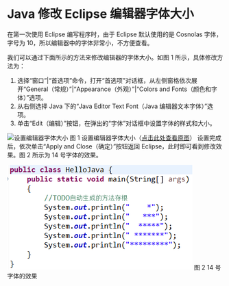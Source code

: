 # Java 修改 Eclipse 编辑器字体大小

在第一次使用 Eclipse 编写程序时，由于 Eclipse 默认使用的是 Cosnolas 字体，字号为 10，所以编辑器中的字体非常小，不方便查看。

我们可以通过下面所示的方法来修改编辑器的字体大小。如图 1 所示，具体修改方法为：

1.  选择“窗口”|“首选项”命令，打开“首选项”对话框，从左侧窗格依次展开“General（常规）”|“Appearance（外观）”|“Colors and Fonts（颜色和字体）”选项。
2.  从右侧选择 Java 下的“Java Editor Text Font（Java 编辑器文本字体）”选项。
3.  单击“Edit（编辑）”按钮，在弹出的“字体”对话框中设置字体的样式和大小。

![设置编辑器字体大小](http://c.biancheng.net/uploads/allimg/181112/3-1Q112141030113.gif)
图 1 设置编辑器字体大小（[点击此处查看原图](http://c.biancheng.net/uploads/allimg/181112/3-1Q112141030113.gif)）
设置完成后，依次单击“Apply and Close（确定）”按钮返回 Eclipse，此时即可看到修改效果。图 2 所示为 14 号字体的效果。

![14 号字体的效果](img/4086224d32085cbb3fa30f471c015ae0.jpg)
图 2 14 号字体的效果